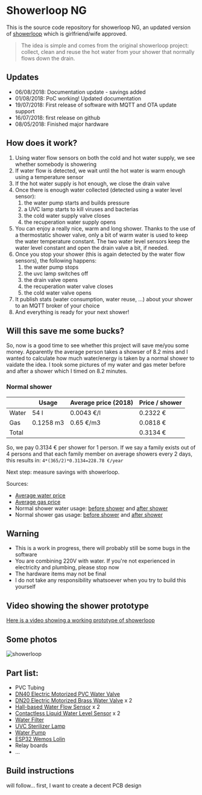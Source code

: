 # Showerloop NG

This is the source code repository for showerloop NG, an updated version of [showerloop](https://showerloop.org) which is girlfriend/wife approved.

> The idea is simple and comes from the original showerloop project: collect, clean and reuse the hot water from your shower that normally flows down the drain.   

## Updates
* 06/08/2018: Documentation update - savings added
* 01/08/2018: PoC working! Updated documentation
* 19/07/2018: First release of software with MQTT and OTA update support
* 16/07/2018: first release on github  
* 08/05/2018: Finished major hardware


## How does it work?
1. Using water flow sensors on both the cold and hot water supply, we see whether somebody is showering
2. If water flow is detected, we wait until the hot water is warm enough using a temperature sensor
3. If the hot water supply is hot enough, we close the drain valve
4. Once there is enough water collected (detected using a water level sensor):
   1. the water pump starts and builds pressure
   2. a UVC lamp starts to kill viruses and bacterias
   3. the cold water supply valve closes
   4. the recuperation water supply opens
5. You can enjoy a really nice, warm and long shower. Thanks to the use of a thermostatic shower valve, only a bit of warm water is used to keep the water temperature constant. The two water level sensors keep the water level constant and open the drain valve a bit, if needed.
6. Once you stop your shower (this is again detected by the water flow sensors), the following happens:
   1. the water pump stops
   2. the uvc lamp switches off
   3. the drain valve opens
   4. the recuperation water valve closes
   5. the cold water valve opens
7. It publish stats (water consumption, water reuse, ...) about your shower to an MQTT broker of your choice
8. And everything is ready for your next shower!

## Will this save me some bucks?
So, now is a good time to see whether this project will save me/you some money. 
Apparently the average person takes a showser of 8.2 mins and I wanted to calculate how much water/energy is taken by a normal shower to vaidate the idea. I took some pictures of my water and gas meter before and after a shower which I timed on 8.2 minutes.

### Normal shower
|      |Usage     |Average price (2018) | Price / shower |
|------|----------|-------------------- | -------------- |
|Water |54 l      |0.0043 €/l           | 0.2322 €       |
|Gas   |0.1258 m3 |0.65 €/m3            | 0.0818 €       | 
|Total |          |                     | 0.3134 €       |

So, we pay 0.3134 € per shower for 1 person. If we say a family exists out of 4 persons and that each family member on average showers every 2 days, this results in:
`4*(365/2)*0.3134=228.78 €/year`

Next step: measure savings with showerloop.

Sources: 
* [Average water price](https://www.vmm.be/waterloket/de-waterfactuur/de-prijs-van-water) 
* [Average gas price](https://goedkopeenergieengas.nl/energie/gas/)
* Normal shower water usage: [before shower](https://photos.app.goo.gl/7J7RaiDVNkRwsrLy5) and [after shower](https://photos.app.goo.gl/duH8UpFfK6touRf69)
* Normal shower gas usage: [before shower](https://photos.app.goo.gl/H1nAGogz2sn2wBiMA) and [after shower](https://photos.app.goo.gl/fuQXuWekcQegEgLA7)

## Warning
* This is a work in progress, there will probably still be some bugs in the software
* You are combining 220V with water. If you're not experienced in electricity and plumbing, please stop now
* The hardware items may not be final
* I do not take any responsibility whatsoever when you try to build this yourself 

## Video showing the shower prototype
[Here is a video showing a working prototype of showerloop](https://photos.app.goo.gl/sA3wuUhjRRaDtwdH7)

## Some photos
![showerloop](https://lh3.googleusercontent.com/mCpf1CWx0O3JYL5fCNP8VG_fqOPlzdEwxGoAnU9qe89ydDBDHQU880Zj3NKRJVqFh9m7ZACjnhmMf5BI5zehphfSUeETSV8WXOC5-VWgqkNqywUXN2e-1g3DBTFK6yG80X30ymrv8Jc=w2400 "Logo Title Text 1")


## Part list:
* PVC Tubing
* [DN40 Electric Motorized PVC Water Valve](https://www.aliexpress.com/item/misol-motorized-pvc-valve-12V-DN40-BSP-1-5-PVC-valve-2-way-electrical-pvc-valve/32808969861.html?spm=a2g0s.9042311.0.0.27424c4d3bYL2D)
* [DN20 Electric Motorized Brass Water Valve](https://www.aliexpress.com/item/Shipping-Free-Hot-Sales-12VDC-3-Control-Wires-Brass-3-4-DN20-Electric-Motorized-Valve-BSP/32800474627.html?spm=a2g0s.9042311.0.0.157c4c4d98rarg) x 2
* [Hall-based Water Flow Sensor](https://www.aliexpress.com/item/G1-2-Copper-Water-Flow-Sensor-Hall-Sensor-Water-Control-1-25-L-min-DN15-Port/32700922635.html?spm=a2g0s.9042311.0.0.157c4c4d98rarg) x 2
* [Contactless Liquid Water Level Sensor](https://www.aliexpress.com/item/Contactless-Liquid-Water-Level-Sensor-Non-contact-Level-Detector-Module-Output-High-or-Low-level-with/32807115210.html?spm=a2g0s.9042311.0.0.157c4c4d98rarg) x 2
* [Water Filter](https://www.aliexpress.com/item/Prefilter-water-filter-First-step-of-water-purifier-system-59-brass-40micron-stainless-steel-mesh-prefiltro/32785050045.html?spm=a2g0s.9042311.0.0.157c4c4d98rarg)
* [UVC Sterilizer Lamp](https://www.aliexpress.com/item/JEBO-Aqua-UV-Sterilizer-Lamp-Light-Ultraviolet-Filter-Clarifier-Water-Cleaner-For-Aquarium-Pond-Coral-Koi/32835644485.html?spm=a2g0s.9042311.0.0.27424c4d3bYL2D)
* [Water Pump](https://www.aliexpress.com/item/Jebao-Jecod-DCP3000-DCP4000-Powerful-Water-Pump-Sine-Wave-Super-Quiet-Return-Pump-W-Controller-Frequency/32827538343.html?spm=a2g0s.9042311.0.0.157c4c4d98rarg)
* [ESP32 Wemos Lolin](https://www.aliexpress.com/item/4-MB-Flash-WEMOS-Lolin32-V1-0-0-WIFI-Bluetooth-Card-Based-ESP-32-ESP-WROOM/32852023085.html?spm=2114.search0104.3.15.4e04da6fSytFrt&ws_ab_test=searchweb0_0,searchweb201602_1_10152_10151_10065_10068_10344_10342_10343_10340_10341_10696_10084_10083_10618_10304_10307_10820_10821_10302_10843_10059_100031_10103_10624_10623_10622_10621_10620,searchweb201603_51,ppcSwitch_2&algo_expid=09912ab8-6aa3-4d3b-8b8f-b376802a110b-2&algo_pvid=09912ab8-6aa3-4d3b-8b8f-b376802a110b&transAbTest=ae803_2&priceBeautifyAB=0)
* Relay boards
* ...

## Build instructions
will follow... first, I want to create a decent PCB design 
